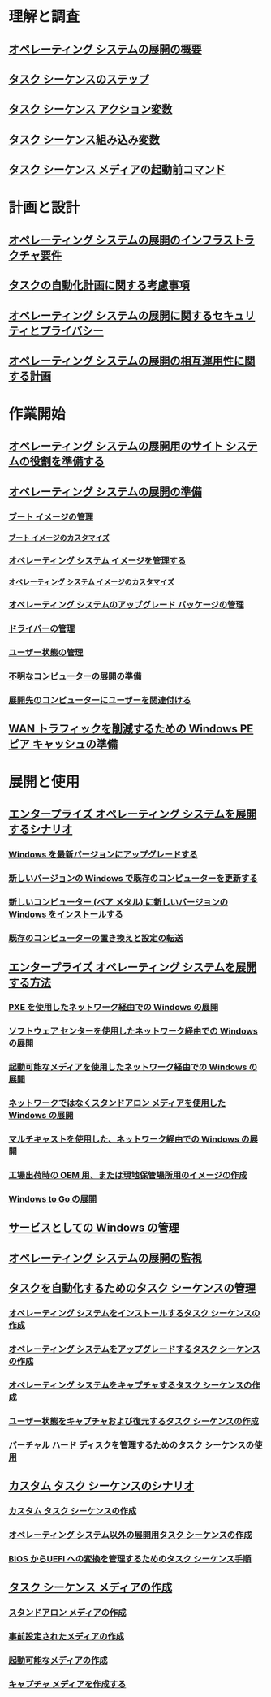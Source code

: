 # 理解と調査
## [オペレーティング システムの展開の概要](understand/introduction-to-operating-system-deployment.md)
## [タスク シーケンスのステップ](understand/task-sequence-steps.md)
## [タスク シーケンス アクション変数](understand/task-sequence-action-variables.md)
## [タスク シーケンス組み込み変数](understand/task-sequence-built-in-variables.md)
## [タスク シーケンス メディアの起動前コマンド](understand/prestart-commands-for-task-sequence-media.md)

# 計画と設計
## [オペレーティング システムの展開のインフラストラクチャ要件](plan-design/infrastructure-requirements-for-operating-system-deployment.md)
## [タスクの自動化計画に関する考慮事項](plan-design/planning-considerations-for-automating-tasks.md)
## [オペレーティング システムの展開に関するセキュリティとプライバシー](plan-design/security-and-privacy-for-operating-system-deployment.md)
## [オペレーティング システムの展開の相互運用性に関する計画](plan-design/planning-for-operating-system-deployment-interoperability.md)

# 作業開始
## [オペレーティング システムの展開用のサイト システムの役割を準備する](get-started/prepare-site-system-roles-for-operating-system-deployments.md)
## [オペレーティング システムの展開の準備](get-started/prepare-for-operating-system-deployment.md)
### [ブート イメージの管理](get-started/manage-boot-images.md)
#### [ブート イメージのカスタマイズ](get-started/customize-boot-images.md)

### [オペレーティング システム イメージを管理する](get-started/manage-operating-system-images.md)
#### [オペレーティング システム イメージのカスタマイズ](get-started/customize-operating-system-images.md)

### [オペレーティング システムのアップグレード パッケージの管理](get-started/manage-operating-system-upgrade-packages.md)
### [ドライバーの管理](get-started/manage-drivers.md)
### [ユーザー状態の管理](get-started/manage-user-state.md)
### [不明なコンピューターの展開の準備](get-started/prepare-for-unknown-computer-deployments.md)
### [展開先のコンピューターにユーザーを関連付ける](get-started/associate-users-with-a-destination-computer.md)

## [WAN トラフィックを削減するための Windows PE ピア キャッシュの準備](get-started/prepare-windows-pe-peer-cache-to-reduce-wan-traffic.md)

# 展開と使用
## [エンタープライズ オペレーティング システムを展開するシナリオ](deploy-use/scenarios-to-deploy-enterprise-operating-systems.md)
### [Windows を最新バージョンにアップグレードする](deploy-use/upgrade-windows-to-the-latest-version.md)
### [新しいバージョンの Windows で既存のコンピューターを更新する](deploy-use/refresh-an-existing-computer-with-a-new-version-of-windows.md)
### [新しいコンピューター (ベア メタル) に新しいバージョンの Windows をインストールする](deploy-use/install-new-windows-version-new-computer-bare-metal.md)
### [既存のコンピューターの置き換えと設定の転送](deploy-use/replace-an-existing-computer-and-transfer-settings.md)

## [エンタープライズ オペレーティング システムを展開する方法](deploy-use/methods-to-deploy-enterprise-operating-systems.md)
### [PXE を使用したネットワーク経由での Windows の展開](deploy-use/use-pxe-to-deploy-windows-over-the-network.md)
### [ソフトウェア センターを使用したネットワーク経由での Windows の展開](deploy-use/use-software-center-to-deploy-windows-over-the-network.md)
### [起動可能なメディアを使用したネットワーク経由での Windows の展開](deploy-use/use-bootable-media-to-deploy-windows-over-the-network.md)
### [ネットワークではなくスタンドアロン メディアを使用した Windows の展開](deploy-use/use-stand-alone-media-to-deploy-windows-without-using-the-network.md)
### [マルチキャストを使用した、ネットワーク経由での Windows の展開](deploy-use/use-multicast-to-deploy-windows-over-the-network.md)
### [工場出荷時の OEM 用、または現地保管場所用のイメージの作成](deploy-use/create-an-image-for-an-oem-in-factory-or-a-local-depot.md)
### [Windows to Go の展開](deploy-use/deploy-windows-to-go.md)

## [サービスとしての Windows の管理](deploy-use/manage-windows-as-a-service.md)
## [オペレーティング システムの展開の監視](deploy-use/monitor-operating-system-deployments.md)

## [タスクを自動化するためのタスク シーケンスの管理](deploy-use/manage-task-sequences-to-automate-tasks.md)
### [オペレーティング システムをインストールするタスク シーケンスの作成](deploy-use/create-a-task-sequence-to-install-an-operating-system.md)
### [オペレーティング システムをアップグレードするタスク シーケンスの作成](deploy-use/create-a-task-sequence-to-upgrade-an-operating-system.md)
### [オペレーティング システムをキャプチャするタスク シーケンスの作成](deploy-use/create-a-task-sequence-to-capture-an-operating-system.md)
### [ユーザー状態をキャプチャおよび復元するタスク シーケンスの作成](deploy-use/create-a-task-sequence-to-capture-and-restore-user-state.md)
### [バーチャル ハード ディスクを管理するためのタスク シーケンスの使用](deploy-use/use-a-task-sequence-to-manage-virtual-hard-disks.md)

## [カスタム タスク シーケンスのシナリオ](deploy-use/custom-task-sequence-scenarios.md)
### [カスタム タスク シーケンスの作成](deploy-use/create-a-custom-task-sequence.md)
### [オペレーティング システム以外の展開用タスク シーケンスの作成](deploy-use/create-a-task-sequence-for-non-operating-system-deployments.md)
### [BIOS からUEFI への変換を管理するためのタスク シーケンス手順](deploy-use/task-sequence-steps-to-manage-bios-to-uefi-conversion.md)

## [タスク シーケンス メディアの作成](deploy-use/create-task-sequence-media.md)
### [スタンドアロン メディアの作成](deploy-use/create-stand-alone-media.md)
### [事前設定されたメディアの作成](deploy-use/create-prestaged-media.md)
### [起動可能なメディアの作成](deploy-use/create-bootable-media.md)
### [キャプチャ メディアを作成する](deploy-use/create-capture-media.md)


<!--HONumber=Dec16_HO3-->



